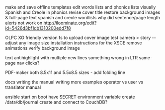 make and save offline templates
edit words lists and phonics lists visually
Spanish and Creole in phonics
revise cover title
restore background images & full-page text
spanish and creole wordlists
why did sentence/page length alerts not work on http://iloominate.org/edit?id=5426d3bf1db1310200edd7f8

OLPC XO friendly version
  fs to upload cover image
  test camera > story -- adjust any image size
  installation instructions for the XSCE
  remove animations
  verify background image

text
  antihighlight with multiple new lines
  something wrong in LTR same-page nav clicks?

PDF-maker
  both 8.5x11 and 5.5x8.5 sizes - add folding line

docs
  writing the manual
  writing more examples
  operator vs user vs translator manual

ansible
  start on boot
  have SECRET environment variable
  create /data/db/journal
  create and connect to CouchDB?
